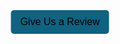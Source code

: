 <html lang="en">
<head>
    <meta charset="UTF-8">
    <meta name="viewport" content="width=device-width, initial-scale=1.0">
    <title>Review Survey</title>
    <style>
        body {
            background-image: url('{{site.baseurl}}/images/present.png');
            background-position: center;
            max-height: 250vh;
            background-size: 800px auto; /* Adjust width */
            }
        #review-button {
            position: absolute;
            top: 50%;
            left: 50%;
            transform: translate(-50%, -50%);
            padding: 10px 15px;
            background-color: rgb(15, 99, 128) !important;
            color: black;
            border: none;
            border-radius: 5px;
            cursor: pointer;
            font-size: 16px;
        }
        #review-button:hover {
            background-color: #008080 !important;
        }
        .popup {
            display: none;
            position: fixed;
            top: 50%;
            left: 50%;
            transform: translate(-50%, -50%);
            background: white;
            padding: 20px;
            border-radius: 10px;
            box-shadow: 0 5px 15px rgba(0, 0, 0, 0.3);
            z-index: 1000;
        }
        .popup-content {
            display: flex;
            flex-direction: column;
            align-items: center;
        }
        textarea {
            width: 100%;
            height: 80px;
            padding: 10px;
            border: 1px solid #ddd;
            border-radius: 5px;
            resize: none;
            color: black;
        }
        #submit-review {
            margin-top: 10px;
            padding: 10px 15px;
            background-color: #008080 !important;
            color: white;
            border: none;
            border-radius: 5px;
            cursor: pointer;
        }
        #submit-review:hover {
            background-color: #005f5f;
        }
        .survey-box {
            background-color: #f9f9f9;
            padding: 15px;
            border-radius: 8px;
            border: 1px solid #ddd;
            box-shadow: 0 3px 6px rgba(0, 0, 0, 0.1);
            color: black;
            font-size: 16px;
            height: 150px;
            width: 30%;
            position: relative;
        }
        .delete-button {
            position: absolute;
            top: 5px;
            right: 10px;
            background: red;
            color: white;
            border: none;
            cursor: pointer;
            font-size: 14px;
            border-radius: 5px;
            padding: 5px;
        }
        .delete-button:hover {
            background: darkred;
        }
        .edit-button {
            position: absolute;
            top: 5px;
            left: 10px;
            background: blue;
            color: white;
            border: none;
            cursor: pointer;
            font-size: 14px;
            border-radius: 5px;
            padding: 5px;
        }
        .edit-button:hover {
            background: darkblue;
        }
        .textERW{
            color: black !important;
        }
    </style>
</head>
<body>
    <button id="review-button">Give Us a Review</button>
    <div id="review-popup" class="popup">
        <div class="popup-content">
            <span class="close-popup">&times;</span>
            <h2 class="textERW">Enter a Review for the Website</h2>
            <textarea id="review-text" placeholder="Write your review here..."></textarea>
            <button id="submit-review">Send</button>
        </div>
    </div>
    <div id="survey-list"></div>
    <script type="module">
        import { pythonURI, fetchOptions } from '{{ site.baseurl }}/assets/js/api/config.js';
        async function getCurrentUserId() {
            try {
                const response = await fetch(`${pythonURI}/api/current_user`, {
                    ...fetchOptions,
                    method: 'GET',
                    headers: { 'Content-Type': 'application/json' }
                });
                if (response.ok) {
                    const data = await response.json();
                    return data.userId; // Assuming backend returns { userId: "123" }
                } else {
                    console.error("Failed to get current user ID.");
                    return null;
                }
            } catch (error) {
                console.error("Error fetching user ID:", error);
                return null;
            }
        }
        async function fetchSurveys() {
            try {
                const response = await fetch(`${pythonURI}/api/surveys`, {
                    ...fetchOptions,
                    method: 'GET',
                    headers: { 'Content-Type': 'application/json' }
                });
                if (response.ok) {
                    const surveys = await response.json();
                    const surveyList = document.getElementById("survey-list");
                    surveyList.innerHTML = '';
                    const currentUserId = await getCurrentUserId();
                    surveys.forEach(survey => {
                        const surveyBox = document.createElement('div');
                        surveyBox.classList.add('survey-box');
                        surveyBox.setAttribute('data-id', survey.id);
                        const reviewTitle = document.createElement('div');
                        reviewTitle.textContent = "REVIEW";
                        const reviewContent = document.createElement('div');
                        reviewContent.textContent = survey.message;
                        if (survey.userId === currentUserId) {
                            const deleteButton = document.createElement('button');
                            deleteButton.textContent = "X";
                            deleteButton.classList.add('delete-button');
                            deleteButton.addEventListener("click", () => deleteSurvey(survey.id));
                            surveyBox.appendChild(deleteButton);
                        }
                        const editButton = document.createElement('button');
                        editButton.textContent = "Edit";
                        editButton.classList.add('edit-button');
                        editButton.addEventListener("click", () => editSurvey(survey));
                        surveyBox.appendChild(editButton);
                        surveyBox.appendChild(reviewTitle);
                        surveyBox.appendChild(reviewContent);
                        surveyList.appendChild(surveyBox);
                    });
                } else {
                    alert("Failed to fetch surveys.");
                }
            } catch (error) {
                console.error("Error fetching surveys:", error);
                alert("An error occurred while fetching surveys.");
            }
        }
        async function deleteSurvey(surveyId) {
            try {
                const currentUserId = await getCurrentUserId();
                if (!currentUserId) {
                    alert("Unable to verify user. Please log in.");
                    return;
                }
                const response = await fetch(`${pythonURI}/api/survey?id=${surveyId}`, {
                    ...fetchOptions,
                    method: 'DELETE',
                    headers: { 'Content-Type': 'application/json' }
                });
                if (response.ok) {
                    alert("Survey deleted successfully!");
                    fetchSurveys();
                } else {
                    const errorData = await response.json();
                    alert(`Failed to delete survey: ${errorData.message}`);
                }
            } catch (error) {
                console.error("Error deleting survey:", error);
                alert("An error occurred while deleting the survey.");
            }
        }
        function editSurvey(survey) {
            document.getElementById("review-popup").style.display = "block";
            const reviewTextArea = document.getElementById("review-text");
            reviewTextArea.value = survey.message;
            document.getElementById("submit-review").onclick = () => updateSurvey(survey.id);
        }
        async function updateSurvey(surveyId) {
            const reviewText = document.getElementById("review-text").value;
            if (reviewText.trim() === "") {
                alert("Please enter a review before submitting.");
                return;
            }
            try {
                const response = await fetch(`${pythonURI}/api/survey?id=${surveyId}`, {
                    ...fetchOptions,
                    method: 'PUT',
                    headers: { 'Content-Type': 'application/json' },
                    body: JSON.stringify({ message: reviewText })
                });
                if (response.ok) {
                    alert("Survey updated successfully!");
                    document.getElementById("review-popup").style.display = "none";
                    document.getElementById("review-text").value = "";
                    fetchSurveys();
                } else {
                    alert("Failed to update survey.");
                }
            } catch (error) {
                console.error("Error updating survey:", error);
                alert("An error occurred while updating the survey.");
            }
        }
        document.getElementById("review-button").addEventListener("click", () => {
            document.getElementById("review-popup").style.display = "block";
        });
        document.querySelector(".close-popup").addEventListener("click", () => {
            document.getElementById("review-popup").style.display = "none";
        });
        window.onload = fetchSurveys;
    </script>
</body>
</html>
